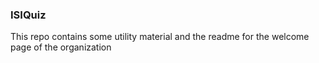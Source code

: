### ISIQuiz 
This repo contains some utility material and the readme for the welcome page of the organization
